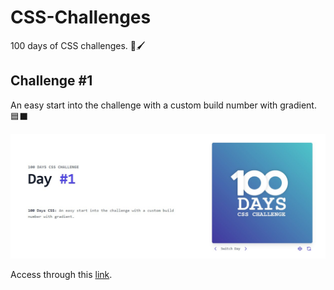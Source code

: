 # CSS-Challenges
<p>100 days of CSS challenges. 🎨🖌</p>

<h2>Challenge #1</h2>
<p>An easy start into the challenge with a custom build number with gradient. 🟦⬛</p>

<img src="challenge-1/assets/imgs/challenge-one-img.jpg">
<p>Access through this <a href="https://valvrauu.github.io/CSS-Challenges/challenge-1/assets/index.html" target="_blank">link</a>.</p>
